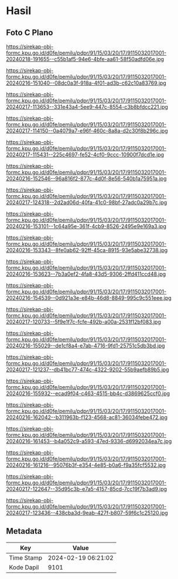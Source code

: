 # Hasil

## Foto C Plano

https://sirekap-obj-formc.kpu.go.id/d0fe/pemilu/pdpr/91/15/03/20/17/9115032017001-20240218-191655--c55b1af5-94e6-4bfe-aa61-58f50adfd06e.jpg

https://sirekap-obj-formc.kpu.go.id/d0fe/pemilu/pdpr/91/15/03/20/17/9115032017001-20240216-151040--08dc0a3f-918a-4f01-ad3b-c62c10a83769.jpg

https://sirekap-obj-formc.kpu.go.id/d0fe/pemilu/pdpr/91/15/03/20/17/9115032017001-20240217-113653--331e43a4-5ee9-447c-8554-c3b8bfdcc221.jpg

https://sirekap-obj-formc.kpu.go.id/d0fe/pemilu/pdpr/91/15/03/20/17/9115032017001-20240217-114150--0a4079a7-e96f-460c-8a8a-d2c30f8b296c.jpg

https://sirekap-obj-formc.kpu.go.id/d0fe/pemilu/pdpr/91/15/03/20/17/9115032017001-20240217-115431--225c4697-fe52-4cf0-9ccc-10900f7dcd1e.jpg

https://sirekap-obj-formc.kpu.go.id/d0fe/pemilu/pdpr/91/15/03/20/17/9115032017001-20240216-152546--96a816f2-877c-4d0f-8e56-540b1a75951a.jpg

https://sirekap-obj-formc.kpu.go.id/d0fe/pemilu/pdpr/91/15/03/20/17/9115032017001-20240217-124318--2d2ad06d-40fa-41c0-98bf-27adc0a29b7c.jpg

https://sirekap-obj-formc.kpu.go.id/d0fe/pemilu/pdpr/91/15/03/20/17/9115032017001-20240216-153101--1c64a95e-361f-4cb9-8526-2495e9e169a3.jpg

https://sirekap-obj-formc.kpu.go.id/d0fe/pemilu/pdpr/91/15/03/20/17/9115032017001-20240216-153343--8fe0ab62-92ff-45ca-8915-93e5abe32738.jpg

https://sirekap-obj-formc.kpu.go.id/d0fe/pemilu/pdpr/91/15/03/20/17/9115032017001-20240216-153623--7b3a0ef2-4fa8-43d5-9306-2ffd411ccd48.jpg

https://sirekap-obj-formc.kpu.go.id/d0fe/pemilu/pdpr/91/15/03/20/17/9115032017001-20240216-154539--0d921a3e-e84b-46d8-8849-995c9c551eee.jpg

https://sirekap-obj-formc.kpu.go.id/d0fe/pemilu/pdpr/91/15/03/20/17/9115032017001-20240217-120733--5f9e1f7c-fcfe-492b-a00a-2531f12bf083.jpg

https://sirekap-obj-formc.kpu.go.id/d0fe/pemilu/pdpr/91/15/03/20/17/9115032017001-20240216-155029--de1cf8a4-e7ab-4716-9fd1-25751c5db3bd.jpg

https://sirekap-obj-formc.kpu.go.id/d0fe/pemilu/pdpr/91/15/03/20/17/9115032017001-20240217-121237--db41bc77-474c-4322-9202-55b9aefb89b5.jpg

https://sirekap-obj-formc.kpu.go.id/d0fe/pemilu/pdpr/91/15/03/20/17/9115032017001-20240216-155932--ecad9f04-c463-4515-bb4c-d3869625ccf0.jpg

https://sirekap-obj-formc.kpu.go.id/d0fe/pemilu/pdpr/91/15/03/20/17/9115032017001-20240216-162042--b311963b-f123-4568-ac81-36034febe472.jpg

https://sirekap-obj-formc.kpu.go.id/d0fe/pemilu/pdpr/91/15/03/20/17/9115032017001-20240216-161453--b4a052c9-a593-47ed-9336-d6992034ea7c.jpg

https://sirekap-obj-formc.kpu.go.id/d0fe/pemilu/pdpr/91/15/03/20/17/9115032017001-20240216-161216--95076b3f-e354-4e85-b0a6-f9a35fcf5532.jpg

https://sirekap-obj-formc.kpu.go.id/d0fe/pemilu/pdpr/91/15/03/20/17/9115032017001-20240217-122647--35d95c3b-e7a5-4157-85cd-7cc19f7b3ad9.jpg

https://sirekap-obj-formc.kpu.go.id/d0fe/pemilu/pdpr/91/15/03/20/17/9115032017001-20240217-123436--438cba3d-9eab-427f-b807-59f6c1c25120.jpg


## Metadata

| Key        | Value               |
| ---------- | ------------------- |
| Time Stamp | 2024-02-19 06:21:02 |
| Kode Dapil | 9101                |



